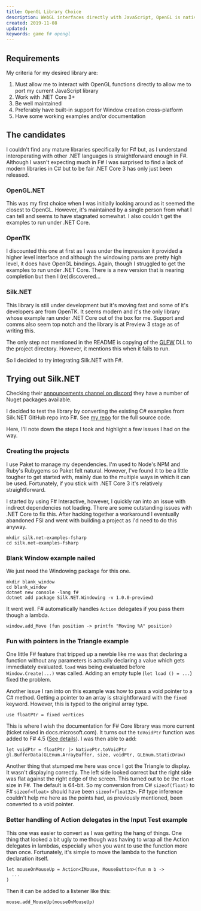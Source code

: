 ```yaml
---
title: OpenGL Library Choice
description: WebGL interfaces directly with JavaScript, OpenGL is natively C. So we need some bindings in F# or C# to allow us to interface with OpenGL. To add further complications we also need to handle Window initialization which can get pretty tricky when dealing with multiple platforms.
created: 2019-11-08
updated:
keywords: game f# opengl
---
```


## Requirements

My criteria for my desired library are:

1. Must allow me to interact with OpenGL functions directly to allow me to
   port my current JavaScript library
2. Work with .NET Core 3+
3. Be well maintained
4. Preferably have built-in support for Window creation cross-platform
5. Have some working examples and/or documentation

## The candidates

I couldn't find any mature libraries specifically for F# but, as I understand
interoperating with other .NET languages is straightforward enough in F#.
Although I wasn't expecting much in F# I was surprised to find a lack of modern
libraries in C# but to be fair .NET Core 3 has only just been released.

### OpenGL.NET

This was my first choice when I was initially looking around as it seemed
the closest to OpenGL. However, it's maintained by a single person from what
I can tell and seems to have stagnated somewhat. I also couldn't get the
examples to run under .NET Core.

### OpenTK

I discounted this one at first as I was under the impression it provided a
higher level interface and although the windowing parts are pretty high
level, it does have OpenGL bindings. Again, though I struggled to get the
examples to run under .NET Core. There is a new version that is nearing
completion but then I (re)discovered...

### Silk.NET

This library is still under development but it's moving fast and
some of it's developers are from OpenTK. It seems modern and it's the only
library whose example ran under .NET Core out of the box for me. Support
and comms also seem top notch and the library is at Preview 3 stage as of
writing this.

The only step not mentioned in the README is copying of the
[GLFW](https://www.glfw.org/) DLL to the project directory. However,
it mentions this when it fails to run.

So I decided to try integrating Silk.NET with F#.

## Trying out Silk.NET

Checking their [announcements channel on discord](https://discord.gg/VkYSmgQ)
they have a number of Nuget packages available.

I decided to test the library by converting the existing C# examples from Silk.NET
GitHub repo into F#. See [my repo](https://github.com/PhilT/silk.net-examples-fsharp)
for the full source code.

Here, I'll note down the steps I took and highlight a few issues I had
on the way.

### Creating the projects

I use Paket to manage my dependencies. I'm used to Node's NPM and Ruby's
Rubygems so Paket felt natural. However, I've found it to be a little
tougher to get started with, mainly due to the multiple ways in which
it can be used. Fortunately, if you stick with .NET Core 3 it's
relatively straightforward.

I started by using F# Interactive, however, I quickly ran into an issue
with indirect dependencies not loading. There are some outstanding issues
with .NET Core to fix this. After hacking together a workaround I eventually
abandoned FSI and went with building a project as I'd need to do this
anyway.

    mkdir silk.net-examples-fsharp
    cd silk.net-examples-fsharp

### Blank Window example nailed

We just need the Windowing package for this one.

    mkdir blank_window
    cd blank_window
    dotnet new console -lang f#
    dotnet add package Silk.NET.Windowing -v 1.0.0-preview3

It went well. F# automatically handles `Action` delegates if you pass them
though a lambda.

    window.add_Move (fun position -> printfn "Moving %A" position)

### Fun with pointers in the Triangle example

One little F# feature that tripped up a newbie like me was that declaring
a function without any parameters is actually declaring a value which gets
immediately evaluated. `load` was being evaluated before `Window.Create(...)`
was called. Adding an empty tuple (`let load () = ...`) fixed the problem.

Another issue I ran into on this example was how to pass a void pointer
to a C# method. Getting a pointer to an array is straightforward with the
`fixed` keyword. However, this is typed to the original array type.

    use floatPtr = fixed vertices

This is where I wish the documentation for F# Core library was more current
(ticket raised in docs.microsoft.com). It turns out the `toVoidPtr`
function was added to F# 4.5 ([See details](https://github.com/fsharp/fslang-design/blob/master/FSharp-4.5/FS-1053-span.md)).
I was then able to add:

    let voidPtr = floatPtr |> NativePtr.toVoidPtr
    gl.BufferData(GLEnum.ArrayBuffer, size, voidPtr, GLEnum.StaticDraw)

Another thing that stumped me here was once I got the Triangle to display. It
wasn't displaying correctly. The left side looked correct but the right side
was flat against the right edge of the screen. This turned out to be the `float`
size in F#. The default is 64-bit. So my conversion from C# `sizeof(float)` to
F# `sizeof<float>` should have been `sizeof<float32>`. F# type inference
couldn't help me here as the points had, as previously mentioned, been
converted to a void pointer.

### Better handling of Action delegates in the Input Test example

This one was easier to convert as I was getting the hang of things. One thing
that looked a bit ugly to me though was having to wrap all the Action delegates
in lambdas, especially when you want to use the function more than once.
Fortunately, it's simple to move the lambda to the function declaration itself.

    let mouseOnMouseUp = Action<IMouse, MouseButton>(fun m b ->
      ...
    )

Then it can be added to a listener like this:

    mouse.add_MouseUp(mouseOnMouseUp)

